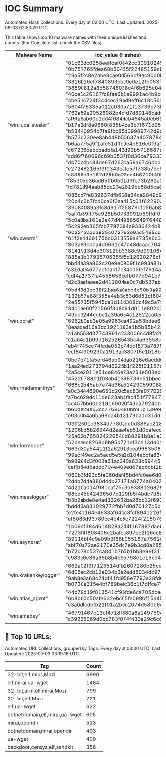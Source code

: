 # IOC Summary

Automated Hash Collections: Every day at 02:00 UTC. Last Updated: 2025-09-03 02:53:29 UTC

This table shows top 10 malware names with their unique hashes and counts. [For Complete list, check the CSV files]

| Malware Name | ioc_value (Hashes) | Count |
|--------------|--------------------|-------|
|  "win.luca_stealer" |  "01c63dc0258eeffcaf0842cc30910249"<br> "0b757765fdea68b50455f22485159cb0"<br> "29a5f2c8e2abe8cae0d566cf9ac90d0b"<br> "3816b16ef7840893ebc9e0e12fb053ff"<br> "38890812a8d58746038c4f6b625c0493"<br> "40ce1c26167fc8fae6b1e9991ac4b9c8"<br> "4be51c724f344cec19bd9eff6c18c56a"<br> "5604f76335a012c03db71f13736c73f1"<br> "762a59e20526982b4dfd7d89148cad6a"<br> "af6fa6ab60e1dd4f684dcb4645a0eb65"<br> "b17e2df8a9860f835b4ce3b7f671d958"<br> "b53440954b7fa9fbc85d09989742d9df"<br> "b573d230ee8ab448b50637a407878450"<br> "b6aa775a9f1afe51dffe9e4b616e0f9a"<br> "c67236debcbadbfa143d99b5718687da"<br> "cdd6f760696c69b0537f0d36ce793334"<br> "d470c4bc84de67d263ca59a6746dbd8a"<br> "e272482165f9f0343cafc57f738b7dc5"<br> "e8356e3e187d25b0c23ee4b6710f49bc"<br> "f85305b36ad65ffb0b01d3fb73b262a3"<br> "fd781d94aab85dc23e2819bb58d5ca84" | 21 |
|  "win.xworm" |  "086cc7fe839637dfb618e34ce2849d9d"<br> "20b4d6b7fcd0ca6f3aad15c01f622903"<br> "39084089a3fc8d917f35879cf156ab87"<br> "5af7b89ff75c926b50733991b59ffdf0"<br> "5c0a8ba161e2e47d44988564976448b7"<br> "5c292eb365fcb7797394a9336424b8b0"<br> "602243aada825c072763e9ac5465cc09"<br> "61f2e4469175bc0313559a4735e6c300"<br> "803a89cb0a4d0631c47b48dcaac7045b"<br> "8141913d4e30312bb3388c9d991064a9"<br> "885e1b17935705355f5d12630278cf14"<br> "bb44a39a862c20e9e0909f1c993a81ee"<br> "c31da04677acf0abf7c84c05fef7914a"<br> "cdf4a2737fa4555658befb077d941b70"<br> "d2c3aefaaee2d411804aa0c7db527ab4" | 15 |
|  "win.dcrat" |  "0bd47d3cc38f21ea6a0abc4c50b3a990"<br> "132b57e88f355e4eb3c63d6d51cf6049"<br> "2e55735f5945da1d11d308dc49c5a799"<br> "34c1ae60f21566f3d8491d011e802b3b"<br> "49bc3244eebe1a39a654c12522ca0ed0"<br> "6962b0ab3e05a9963ca492a53bdee638"<br> "8eaaced16a3dc1921163a1b5b85b4256"<br> "a1ab503d37743991c233006c4d8fa2b3"<br> "c1ab4d1b99d162526543bc4a63558c34"<br> "eb4f745cc74fcde052c74ddf873a7875"<br> "ecf84f909230a1913ae3807f6e1b18ba" | 11 |
|  "win.rhadamanthys" |  "0bc7b71fa5efd46eb94dab216e6acdd6"<br> "1aa24ed273794d6225b1f225f01157d0"<br> "2a5ce2011e51ce846e73a231e503ebce"<br> "4522678801f03ab41398738e51bbec03"<br> "668c2b45ab7e74d36a514290599088eb"<br> "a0c3444690e651d20c5ac83fa0770295"<br> "a7bc629dc11de623ab4fac451f77847e"<br> "ac457bb60b219160020f43da79240b9c"<br> "b60de29e63cc77690480bb91c139e9d7"<br> "e63c0b4a6ba69da4b18179ba1d31dd9b" | 10 |
|  "win.formbook" |  "03ff2601e3834d7780ade0d386ac2180"<br> "1206bd5b26944d2eaa4eb51d0bafecd2"<br> "25a62b765824226548d88291b8e1e01f"<br> "52beeec8268d9b95d721ef3ce13d40a6"<br> "663d30a54411f2a62913cea966350890"<br> "99ecf49ec2a5acd5e5a1d104ebdfa834"<br> "b98984d3f003a61ac340a633c5944558"<br> "ceffb54d6addc704e409ed67ab6cbf2b" | 8 |
|  "win.masslogger" |  "060b3fd93c5fa060daf45bd4fc0ee6d0"<br> "2ddb7d4a880d4db27171a8774a0402ac"<br> "4d210a014f981caf75d9d9388126879d"<br> "68bd45b42436507d129fb5f4bdc7d8e6"<br> "b3b2abde8e4ad332632ba28bc12f6902"<br> "bdd43a831029772fbb7d0d70127c5d74"<br> "e2fe41164e4633af641c8fcf8941226f"<br> "ef5088d93780cc4b4c5c7224f2160761" | 8 |
|  "win.asyncrat" |  "1b094f384d614828a244f167887daebb"<br> "7273f4f808406e2bafca897ee2f16cc8"<br> "89116bf4c9a09b3f88b055187a7561df"<br> "abf70a72ae2170e35dc7e9b3cd8a2854"<br> "b72b78c537ca841b7b5b1bb3e99f3120"<br> "c983e6e36a65b8b4b95798e1c15cd4e6" | 6 |
|  "win.krakenkeylogger" |  "662a02f9f7123514dfb2607280b25cd6"<br> "6d06ec2cb12e034b3e2edd5034dc97f2"<br> "9ab8e3a68c24df41fd958e7793a28fd6"<br> "b0730e315e4bf789befc36c1f7dffce7" | 4 |
|  "win.atlas_agent" |  "44b79d19f813541cf96fde6ca705dced"<br> "6b8b60c50afe632ebc65fe098bf15a45"<br> "e3a0dfcdbfb21f01a2b9c2074d580b64" | 3 |
|  "win.amadey" |  "46791467c13cf4718f680a8a14975949"<br> "c39225069d0bc783f074f433a29c6c65" | 2 |

<!-- url_summary_start -->
## 🔗 Top 10 URLs:

Automated URL Collections, grouped by Tags: Every day at 03:00 UTC. Last Updated: 2025-09-03 03:19:16 UTC.

| Tag | Count |
|-----|-------|
| 32-bit,elf,mips,Mozi | 6990 |
| elf,mirai,ua-wget | 1484 |
| 32-bit,arm,elf,mirai,Mozi | 799 |
| 32-bit,elf,Mozi | 721 |
| elf,ua-wget | 622 |
| botnetdomain,elf,mirai,ua-wget | 605 |
| mirai,opendir | 513 |
| botnetdomain,mirai,opendir | 493 |
| ua-wget | 409 |
| backdoor,censys,elf,sshdkit | 356 |
<!-- url_summary_end -->
